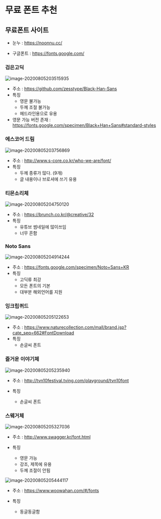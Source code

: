 # 무료 폰트 추천

## 무료폰트 사이트

- 눈누 : https://noonnu.cc/

- 구글폰트 : https://fonts.google.com/



### 검은고딕

![image-20200805203515935](C:\Users\Park\AppData\Roaming\Typora\typora-user-images\image-20200805203515935.png)

- 주소 : https://github.com/zesstype/Black-Han-Sans
- 특징
  - 영문 불가능
  - 두께 조절 불가능
  - 헤드라인용으로 유용
- 영문 가능 버전 존재 : https://fonts.google.com/specimen/Black+Han+Sans#standard-styles



### 에스코어 드림

![image-20200805203756869](C:\Users\Park\AppData\Roaming\Typora\typora-user-images\image-20200805203756869.png)

- 주소 : http://www.s-core.co.kr/who-we-are/font/
- 특징
  - 두께 종류가 많다. (9개)
  - 글 내용이나 브로셔에 쓰기 유용



### 티몬소리체

![image-20200805204750120](C:\Users\Park\AppData\Roaming\Typora\typora-user-images\image-20200805204750120.png)

- 주소 : https://brunch.co.kr/@creative/32
- 특징
  - 유튜브 썸네일에 많이쓰임
  - 너무 흔함



### Noto Sans

![image-20200805204914244](C:\Users\Park\AppData\Roaming\Typora\typora-user-images\image-20200805204914244.png)

- 주소 : https://fonts.google.com/specimen/Noto+Sans+KR
- 특징
  - 고딕류 최강
  - 모든 폰트의 기본
  - 대부분 해외언어를 지원



### 잉크립퀴드

![image-20200805205122653](C:\Users\Park\AppData\Roaming\Typora\typora-user-images\image-20200805205122653.png)

- 주소 : https://www.naturecollection.com/mall/brand.jsp?cate_seq=662#FontDownload
- 특징
  - 손글씨 폰트



### 즐거운 이야기체

![image-20200805205235940](C:\Users\Park\AppData\Roaming\Typora\typora-user-images\image-20200805205235940.png)

- 주소 : http://tvn10festival.tving.com/playground/tvn10font

- 특징
  - 손글씨 폰트



### 스웨거체

![image-20200805205327036](C:\Users\Park\AppData\Roaming\Typora\typora-user-images\image-20200805205327036.png)

- 주소 : http://www.swagger.kr/font.html

- 특징
  - 영문 가능
  - 강조, 제목에 유용
  - 두께 조절이 안됨



![image-20200805205444117](C:\Users\Park\AppData\Roaming\Typora\typora-user-images\image-20200805205444117.png)

- 주소 : https://www.woowahan.com/#/fonts

- 특징
  - 동글동글함